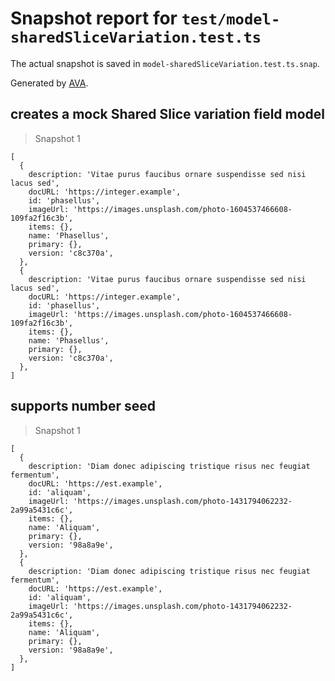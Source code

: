 # Snapshot report for `test/model-sharedSliceVariation.test.ts`

The actual snapshot is saved in `model-sharedSliceVariation.test.ts.snap`.

Generated by [AVA](https://avajs.dev).

## creates a mock Shared Slice variation field model

> Snapshot 1

    [
      {
        description: 'Vitae purus faucibus ornare suspendisse sed nisi lacus sed',
        docURL: 'https://integer.example',
        id: 'phasellus',
        imageUrl: 'https://images.unsplash.com/photo-1604537466608-109fa2f16c3b',
        items: {},
        name: 'Phasellus',
        primary: {},
        version: 'c8c370a',
      },
      {
        description: 'Vitae purus faucibus ornare suspendisse sed nisi lacus sed',
        docURL: 'https://integer.example',
        id: 'phasellus',
        imageUrl: 'https://images.unsplash.com/photo-1604537466608-109fa2f16c3b',
        items: {},
        name: 'Phasellus',
        primary: {},
        version: 'c8c370a',
      },
    ]

## supports number seed

> Snapshot 1

    [
      {
        description: 'Diam donec adipiscing tristique risus nec feugiat fermentum',
        docURL: 'https://est.example',
        id: 'aliquam',
        imageUrl: 'https://images.unsplash.com/photo-1431794062232-2a99a5431c6c',
        items: {},
        name: 'Aliquam',
        primary: {},
        version: '98a8a9e',
      },
      {
        description: 'Diam donec adipiscing tristique risus nec feugiat fermentum',
        docURL: 'https://est.example',
        id: 'aliquam',
        imageUrl: 'https://images.unsplash.com/photo-1431794062232-2a99a5431c6c',
        items: {},
        name: 'Aliquam',
        primary: {},
        version: '98a8a9e',
      },
    ]
